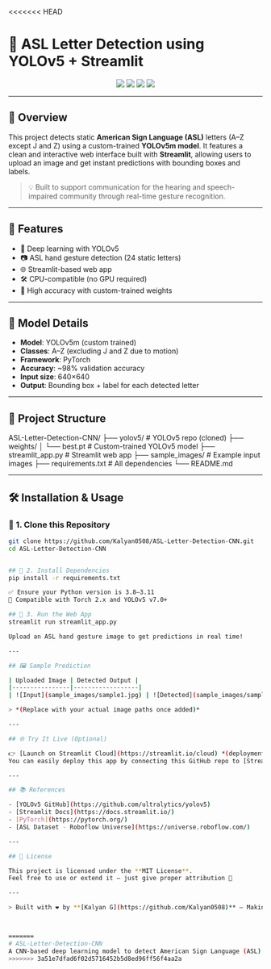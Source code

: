 <<<<<<< HEAD
# 🤟 ASL Letter Detection using YOLOv5 + Streamlit

<div align="center">
  <img src="https://img.shields.io/github/languages/top/Kalyan0508/ASL-Letter-Detection-CNN" />
  <img src="https://img.shields.io/github/last-commit/Kalyan0508/ASL-Letter-Detection-CNN" />
  <img src="https://img.shields.io/badge/Model-YOLOv5m-blue" />
  <img src="https://img.shields.io/badge/Framework-Streamlit-orange" />
</div>

---

## 📌 Overview

This project detects static **American Sign Language (ASL)** letters (A–Z except J and Z) using a custom-trained **YOLOv5m model**. It features a clean and interactive web interface built with **Streamlit**, allowing users to upload an image and get instant predictions with bounding boxes and labels.

> 💡 Built to support communication for the hearing and speech-impaired community through real-time gesture recognition.

---

## 🚀 Features

- 🧠 Deep learning with YOLOv5
- 📷 ASL hand gesture detection (24 static letters)
- 🌐 Streamlit-based web app
- 🛠️ CPU-compatible (no GPU required)
- 🎯 High accuracy with custom-trained weights

---

## 🧠 Model Details

- **Model**: YOLOv5m (custom trained)
- **Classes**: A–Z (excluding J and Z due to motion)
- **Framework**: PyTorch
- **Accuracy**: ~98% validation accuracy
- **Input size**: 640×640
- **Output**: Bounding box + label for each detected letter

---

## 📁 Project Structure

ASL-Letter-Detection-CNN/
├── yolov5/ # YOLOv5 repo (cloned)
├── weights/
│ └── best.pt # Custom-trained YOLOv5 model
├── streamlit_app.py # Streamlit web app
├── sample_images/ # Example input images
├── requirements.txt # All dependencies
└── README.md


---

## 🛠️ Installation & Usage

### 🔧 1. Clone this Repository

```bash
git clone https://github.com/Kalyan0508/ASL-Letter-Detection-CNN.git
cd ASL-Letter-Detection-CNN


## 🧪 2. Install Dependencies
pip install -r requirements.txt

✅ Ensure your Python version is 3.8–3.11
🧠 Compatible with Torch 2.x and YOLOv5 v7.0+

## 🚀 3. Run the Web App
streamlit run streamlit_app.py

Upload an ASL hand gesture image to get predictions in real time!

---

## 🖼️ Sample Prediction

| Uploaded Image | Detected Output |
|----------------|------------------|
| ![Input](sample_images/sample1.jpg) | ![Detected](sample_images/sample1_result.jpg) |

> *(Replace with your actual image paths once added)*

---

## 🌐 Try It Live (Optional)

👉 [Launch on Streamlit Cloud](https://streamlit.io/cloud) *(deployment link coming soon)*  
You can easily deploy this app by connecting this GitHub repo to [Streamlit Cloud](https://streamlit.io/cloud)

---

## 📚 References

- [YOLOv5 GitHub](https://github.com/ultralytics/yolov5)
- [Streamlit Docs](https://docs.streamlit.io/)
- [PyTorch](https://pytorch.org/)
- [ASL Dataset - Roboflow Universe](https://universe.roboflow.com/)

---

## 📜 License

This project is licensed under the **MIT License**.  
Feel free to use or extend it — just give proper attribution 💙

---

> Built with ❤️ by **[Kalyan G](https://github.com/Kalyan0508)** — Making AI accessible and inclusive.



=======
# ASL-Letter-Detection-CNN
A CNN-based deep learning model to detect American Sign Language (ASL) letters from hand gesture images.
>>>>>>> 3a51e7dfad6f02d5716452b5d8ed96ff56f4aa2a
